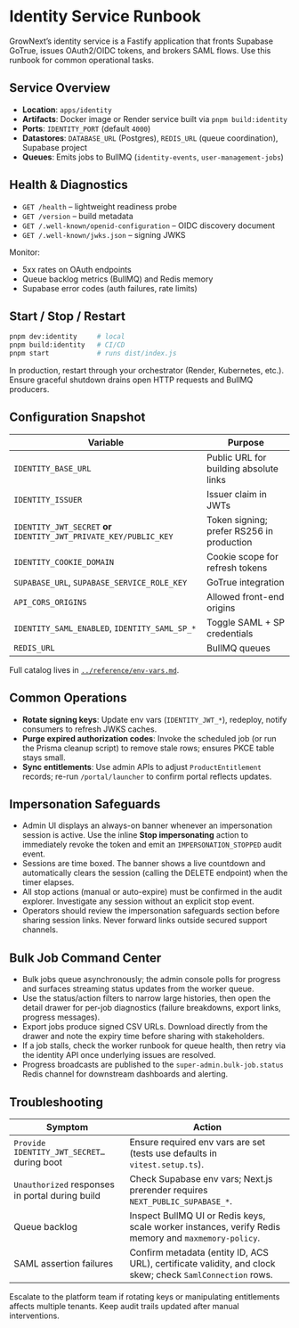 # Identity Service Runbook

GrowNext’s identity service is a Fastify application that fronts Supabase GoTrue, issues OAuth2/OIDC tokens, and brokers SAML flows. Use this runbook for common operational tasks.

## Service Overview

- **Location**: `apps/identity`
- **Artifacts**: Docker image or Render service built via `pnpm build:identity`
- **Ports**: `IDENTITY_PORT` (default `4000`)
- **Datastores**: `DATABASE_URL` (Postgres), `REDIS_URL` (queue coordination), Supabase project
- **Queues**: Emits jobs to BullMQ (`identity-events`, `user-management-jobs`)

## Health & Diagnostics

- `GET /health` – lightweight readiness probe
- `GET /version` – build metadata
- `GET /.well-known/openid-configuration` – OIDC discovery document
- `GET /.well-known/jwks.json` – signing JWKS

Monitor:

- 5xx rates on OAuth endpoints
- Queue backlog metrics (BullMQ) and Redis memory
- Supabase error codes (auth failures, rate limits)

## Start / Stop / Restart

```bash
pnpm dev:identity     # local
pnpm build:identity   # CI/CD
pnpm start            # runs dist/index.js
```

In production, restart through your orchestrator (Render, Kubernetes, etc.). Ensure graceful shutdown drains open HTTP requests and BullMQ producers.

## Configuration Snapshot

| Variable | Purpose |
| --- | --- |
| `IDENTITY_BASE_URL` | Public URL for building absolute links |
| `IDENTITY_ISSUER` | Issuer claim in JWTs |
| `IDENTITY_JWT_SECRET` **or** `IDENTITY_JWT_PRIVATE_KEY/PUBLIC_KEY` | Token signing; prefer RS256 in production |
| `IDENTITY_COOKIE_DOMAIN` | Cookie scope for refresh tokens |
| `SUPABASE_URL`, `SUPABASE_SERVICE_ROLE_KEY` | GoTrue integration |
| `API_CORS_ORIGINS` | Allowed front-end origins |
| `IDENTITY_SAML_ENABLED`, `IDENTITY_SAML_SP_*` | Toggle SAML + SP credentials |
| `REDIS_URL` | BullMQ queues |

Full catalog lives in [`../reference/env-vars.md`](../reference/env-vars.md).

## Common Operations

- **Rotate signing keys**: Update env vars (`IDENTITY_JWT_*`), redeploy, notify consumers to refresh JWKS caches.
- **Purge expired authorization codes**: Invoke the scheduled job (or run the Prisma cleanup script) to remove stale rows; ensures PKCE table stays small.
- **Sync entitlements**: Use admin APIs to adjust `ProductEntitlement` records; re-run `/portal/launcher` to confirm portal reflects updates.

## Impersonation Safeguards

- Admin UI displays an always-on banner whenever an impersonation session is active. Use the inline **Stop impersonating** action to immediately revoke the token and emit an `IMPERSONATION_STOPPED` audit event.
- Sessions are time boxed. The banner shows a live countdown and automatically clears the session (calling the DELETE endpoint) when the timer elapses.
- All stop actions (manual or auto-expire) must be confirmed in the audit explorer. Investigate any session without an explicit stop event.
- Operators should review the impersonation safeguards section before sharing session links. Never forward links outside secured support channels.

## Bulk Job Command Center

- Bulk jobs queue asynchronously; the admin console polls for progress and surfaces streaming status updates from the worker queue.
- Use the status/action filters to narrow large histories, then open the detail drawer for per-job diagnostics (failure breakdowns, export links, progress messages).
- Export jobs produce signed CSV URLs. Download directly from the drawer and note the expiry time before sharing with stakeholders.
- If a job stalls, check the worker runbook for queue health, then retry via the identity API once underlying issues are resolved.
- Progress broadcasts are published to the `super-admin.bulk-job.status` Redis channel for downstream dashboards and alerting.

## Troubleshooting

| Symptom | Action |
| --- | --- |
| `Provide IDENTITY_JWT_SECRET…` during boot | Ensure required env vars are set (tests use defaults in `vitest.setup.ts`). |
| `Unauthorized` responses in portal during build | Check Supabase env vars; Next.js prerender requires `NEXT_PUBLIC_SUPABASE_*`. |
| Queue backlog | Inspect BullMQ UI or Redis keys, scale worker instances, verify Redis memory and `maxmemory-policy`. |
| SAML assertion failures | Confirm metadata (entity ID, ACS URL), certificate validity, and clock skew; check `SamlConnection` rows. |

Escalate to the platform team if rotating keys or manipulating entitlements affects multiple tenants. Keep audit trails updated after manual interventions.
